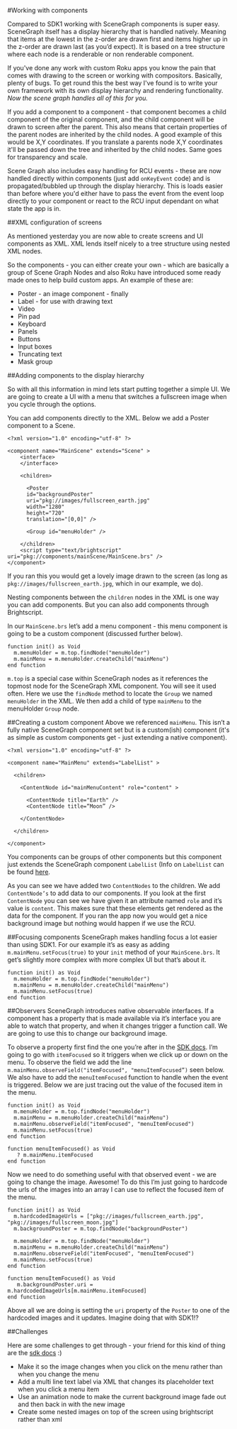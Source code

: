 #Working with components

Compared to SDK1 working with SceneGraph components is super easy. SceneGraph itself has a display hierarchy that is handled natively. Meaning that items at the lowest in the z-order are drawn first and items higher up in the z-order are drawn last (as you’d expect). It is based on a tree structure where each node is a renderable or non renderable component.

If you've done any work with custom Roku apps you know the pain that comes with drawing to the screen or working with compositors. Basically, plenty of bugs. To get round this the best way I've found is to write your own framework with its own display hierarchy and rendering functionality. *Now the scene graph handles all of this for you.*

If you add a component to a component - that component becomes a child component of the original component, and the child component will be drawn to screen after the parent. This also means that certain properties of the parent nodes are inherited by the child nodes. A good example of this would be X,Y coordinates. If you translate a parents node X,Y coordinates it'll be passed down the tree and inherited by the child nodes. Same goes for transparency and scale.

Scene Graph also includes easy handling for RCU events - these are now handled directly within components (just add `onKeyEvent` code) and is propagated/bubbled up through the display hierarchy. This is loads easier than before where you'd either have to pass the event from the event loop directly to your component or react to the RCU input dependant on what state the app is in.

##XML configuration of screens

As mentioned yesterday you are now able to create screens and UI components as XML. XML lends itself nicely to a tree structure using nested XML nodes.

So the components - you can either create your own - which are basically a group of Scene Graph Nodes and also Roku have introduced some ready made ones to help build custom apps. An example of these are:

 - Poster - an image component - finally
 - Label - for use with drawing text
 - Video
 - Pin pad
 - Keyboard
 - Panels
 - Buttons
 - Input boxes
 - Truncating text
 - Mask group

##Adding components to the display hierarchy

So with all this information in mind lets start putting together a simple UI. We are going to create a UI with a menu that switches a fullscreen image when you cycle through the options.

You can add components directly to the XML. Below we add a Poster component to a Scene.

```
<?xml version="1.0" encoding="utf-8" ?>

<component name="MainScene" extends="Scene" >
    <interface>
    </interface>

    <children>

      <Poster
      id="backgroundPoster"
      uri="pkg://images/fullscreen_earth.jpg"
      width="1280"
      height="720"
      translation="[0,0]" />

      <Group id="menuHolder" />

    </children>
    <script type="text/brightscript" uri="pkg://components/mainScene/MainScene.brs" />
</component>

```

If you ran this you would get a lovely image drawn to the screen (as long as `pkg://images/fullscreen_earth.jpg`, which in our example, we do).

Nesting components between the `children` nodes in the XML is one way you can add components. But you can also add components through Brightscript.

In our `MainScene.brs` let’s add a menu component - this menu component is going to be a custom component (discussed further below).

```
function init() as Void
  m.menuHolder = m.top.findNode("menuHolder")
  m.mainMenu = m.menuHolder.createChild("mainMenu")
end function

```

`m.top` is a special case within SceneGraph nodes as it references the topmost node for the SceneGraph XML component. You will see it used often. Here we use the `findNode` method to locate the `Group` we named `menuHolder` in the XML. We then add a child of type `mainMenu` to the menuHolder `Group` node.

##Creating a custom component
Above we referenced `mainMenu`. This isn’t a fully native SceneGraph component set but is a custom(ish) component (it's as simple as custom components get - just extending a native component).

```
<?xml version="1.0" encoding="utf-8" ?>

<component name="MainMenu" extends="LabelList" >

  <children>

    <ContentNode id="mainMenuContent" role="content" >

      <ContentNode title="Earth" />
      <ContentNode title=“Moon” />

    </ContentNode>

  </children>

</component>
```

You components can be groups of other components but this component just extends the SceneGraph component `LabelList` (Info on `LabelList` can be found [here](https://sdkdocs.roku.com/display/sdkdoc/LabelList).

As you can see we have added two `ContentNodes` to the children. We add `ContentNode’s` to add data to our components. If you look at the first `ContentNode` you can see we have given it an attribute named `role` and it’s value is `content`. This makes sure that these elements get rendered as the data for the component. If you ran the app now you would get a nice background image but nothing would happen if we use the RCU.

##Focusing components
SceneGraph makes handling focus a lot easier than using SDK1. For our example it’s as easy as adding `m.mainMenu.setFocus(true)` to your `init` method of your `MainScene.brs`. It get’s slightly more complex with more complex UI but that’s about it.

```
function init() as Void
  m.menuHolder = m.top.findNode("menuHolder")
  m.mainMenu = m.menuHolder.createChild("mainMenu")
  m.mainMenu.setFocus(true)
end function
```

##Observers
SceneGraph introduces native observable interfaces. If a component has a property that is made available via it’s interface you are able to watch that property, and when it changes trigger a function call. We are going to use this to change our background image.

To observe a property first find the one you’re after in the [SDK docs](https://sdkdocs.roku.com/display/sdkdoc/LabelList). I’m going to go with `itemFocused` so it triggers when we click up or down on the menu. To observe the field we add the line `m.mainMenu.observeField("itemFocused", "menuItemFocused”)` seen below. We also have to add the `menuItemFocused` function to handle when the event is triggered. Below we are just tracing out the value of the focused item in the menu.

```
function init() as Void
  m.menuHolder = m.top.findNode("menuHolder")
  m.mainMenu = m.menuHolder.createChild("mainMenu")
  m.mainMenu.observeField("itemFocused", "menuItemFocused")
  m.mainMenu.setFocus(true)
end function

function menuItemFocused() as Void
   ? m.mainMenu.itemFocused
end function
```

Now we need to do something useful with that observed event - we are going to change the image. Awesome! To do this I’m just going to hardcode the urls of the images into an array I can use to reflect the focused item of the menu.

```
function init() as Void
  m.hardcodedImageUrls = ["pkg://images/fullscreen_earth.jpg", "pkg://images/fullscreen_moon.jpg"]
  m.backgroundPoster = m.top.findNode("backgroundPoster")

  m.menuHolder = m.top.findNode("menuHolder")
  m.mainMenu = m.menuHolder.createChild("mainMenu")
  m.mainMenu.observeField("itemFocused", "menuItemFocused")
  m.mainMenu.setFocus(true)
end function

function menuItemFocused() as Void
   m.backgroundPoster.uri = m.hardcodedImageUrls[m.mainMenu.itemFocused]
end function
```

Above all we are doing is setting the `uri` property of the `Poster` to one of the hardcoded images and it updates. Imagine doing that with SDK1!?

##Challenges

Here are some challenges to get through - your friend for this kind of thing are the [sdk docs](https://sdkdocs.roku.com/display/sdkdoc/Roku+SDK+Documentation) :)
 - Make it so the image changes when you click on the menu rather than when you change the menu
 - Add a multi line text label via XML that changes its placeholder text when you click a menu item
 - Use an animation node to make the current background image fade out and then back in with the new image
 - Create some nested images on top of the screen using brightscript rather than xml
